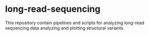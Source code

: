 # long-read-sequencing
This repository contain pipelines and scripts for analyzing long-read sequencing data
analyzing and plotting structural variants
